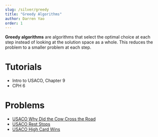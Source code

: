 ```yaml
---
slug: /silver/greedy
title: "Greedy Algorithms"
author: Darren Yao
order: 1
---
```


**Greedy algorithms** are algorithms that select the optimal choice at each step instead of looking at the solution space as a whole. This reduces the problem to a smaller problem at each step.

<!-- END DESCRIPTION -->

# Tutorials

 - Intro to USACO, Chapter 9
 - CPH 6

# Problems

 - [USACO Why Did the Cow Cross the Road](http://www.usaco.org/index.php?page=viewproblem2&cpid=714)
 - [USACO Rest Stops](http://www.usaco.org/index.php?page=viewproblem2&cpid=810)
 - [USACO High Card Wins](http://usaco.org/index.php?page=viewproblem2&cpid=571)